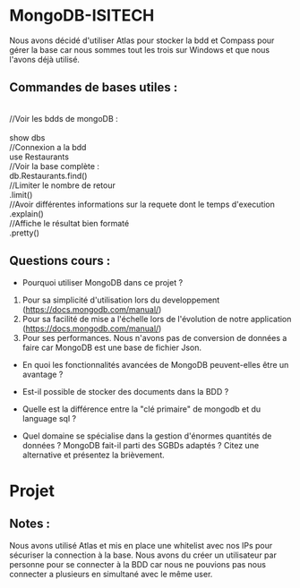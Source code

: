 # MongoDB-ISITECH

Nous avons décidé d'utiliser Atlas pour stocker la bdd et Compass pour gérer la base car nous sommes tout les trois sur Windows et que nous l'avons déjà utilisé.

## Commandes de bases utiles :

<br/>//Voir les bdds de mongoDB :<br/>
<br/>show dbs
<br/>//Connexion a la bdd
<br/>use Restaurants
<br/>//Voir la base complète :
<br/>db.Restaurants.find()
<br/>//Limiter le nombre de retour
<br/>.limit()
<br/>//Avoir différentes informations sur la requete dont le temps d'execution
<br/>.explain()
<br/>//Affiche le résultat bien formaté 
<br/>.pretty()

## Questions cours :

- Pourquoi utiliser MongoDB dans ce projet ?
1. Pour sa simplicité d'utilisation lors du developpement (https://docs.mongodb.com/manual/)
2. Pour sa facilité de mise a l'échelle lors de l'évolution de notre application (https://docs.mongodb.com/manual/)
3. Pour ses performances. 
Nous n'avons pas de conversion de données a faire car MongoDB est une base de fichier Json.

- En quoi les fonctionnalités avancées de MongoDB peuvent-elles être un avantage ?

- Est-il possible de stocker des documents dans la BDD ?

- Quelle est la différence entre la "clé primaire" de mongodb et du language sql ?

- Quel domaine se spécialise dans la gestion d'énormes quantités de données ? MongoDB fait-il parti des SGBDs adaptés ? Citez une alternative et présentez la brièvement.

# Projet

## Notes :

Nous avons utilisé Atlas et mis en place une whitelist avec nos IPs pour sécuriser la connection à la base.
Nous avons du créer un utilisateur par personne pour se connecter à la BDD car nous ne pouvions pas nous connecter a plusieurs en simultané avec le même user.
